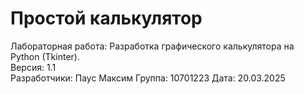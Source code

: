 # Простой калькулятор

Лабораторная работа: Разработка графического калькулятора на Python (Tkinter).  
Версия: 1.1  
Разработчики: Паус Максим 
Группа: 10701223
Дата: 20.03.2025